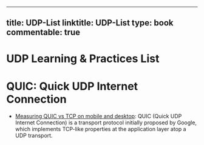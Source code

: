 
---
title: UDP-List
linktitle: UDP-List
type: book
commentable: true
---

# UDP Learning & Practices List

# QUIC: Quick UDP Internet Connection

- [Measuring QUIC vs TCP on mobile and desktop](https://blog.apnic.net/2018/01/29/measuring-quic-vs-tcp-mobile-desktop/): QUIC (Quick UDP Internet Connection) is a transport protocol initially proposed by Google, which implements TCP-like properties at the application layer atop a UDP transport.

    